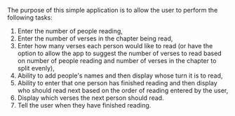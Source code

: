 The purpose of this simple application is to allow the user to perform the following tasks: 
1. Enter the number of people reading,
2. Enter the number of verses in the chapter being read,
3. Enter how many verses each person would like to read (or have the option to allow the app to suggest the number of verses to read based on number of people reading and number of verses in the chapter to split evenly),
4. Ability to add people's names and then display whose turn it is to read,
5. Ability to enter that one person has finished reading and then display who should read next based on the order of reading entered by the user,
6. Display which verses the next person should read.
7. Tell the user when they have finished reading.
